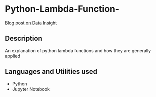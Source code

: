 # Python-Lambda-Function-

[Blog post on Data Insight](https://www.datainsightonline.com/post/python-lambda-function)

## Description
An explanation of python lambda functions and how they are generally applied

## Languages and Utilities used

* Python
* Jupyter Notebook
